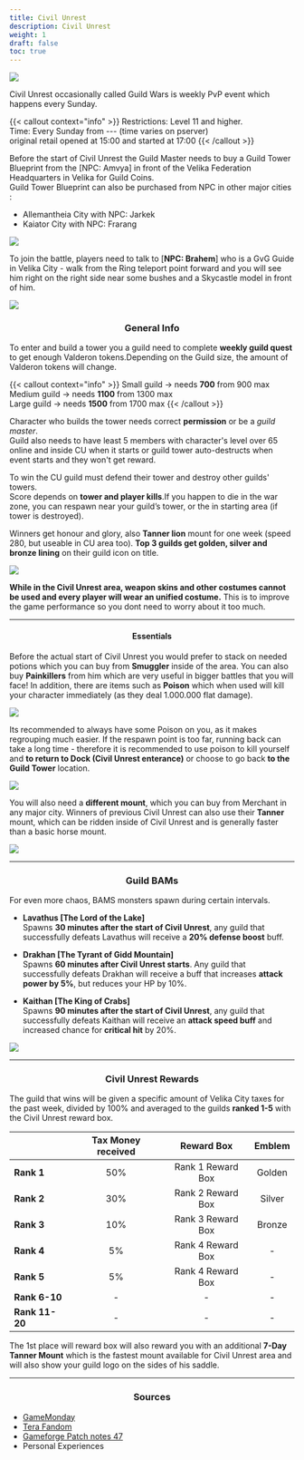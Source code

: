 ```yaml
---
title: Civil Unrest
description: Civil Unrest
weight: 1
draft: false
toc: true
---
```



![](https://i.imgur.com/1w0EOPG.png)

Civil Unrest occasionally called Guild Wars is weekly PvP event which happens every Sunday.  

{{< callout context="info" >}}
Restrictions: Level 11 and higher.<br>
Time: Every Sunday from --- (time varies on pserver)<br>
original retail opened at 15:00 and started at 17:00
{{< /callout >}}

Before the start of Civil Unrest the Guild Master needs to buy a Guild Tower Blueprint from the [NPC: Amvya] in front of the Velika Federation Headquarters in Velika for Guild Coins. <br>
Guild Tower Blueprint can also be purchased from NPC in other major cities : <br>
- Allemantheia City with NPC: Jarkek
- Kaiator City with NPC: Frarang

![](https://i.imgur.com/pESoVKa.png)

To join the battle, players need to talk to [**NPC: Brahem**] who is a GvG Guide in Velika City - walk from the Ring teleport point forward and you will see him right on the right side near some bushes and a Skycastle model in front of him.

![](https://i.imgur.com/RxeEvUR.png)

<center>

### General Info

</center>

To enter and build a tower you a guild need to complete **weekly guild quest** to get enough Valderon tokens.Depending on the Guild size, the amount of Valderon tokens will change.

{{< callout context="info" >}}
Small guild -> needs **700** from 900 max<br>
Medium guild -> needs **1100** from 1300 max<br>
Large guild -> needs **1500** from 1700 max
{{< /callout >}}

Character who builds the tower needs correct **permission** or be a *guild master*. <br>
Guild also needs to have least 5 members with character's level over 65 online and inside CU when it starts or guild tower auto-destructs when event starts and they won't get reward. 

To win the CU guild must defend their tower and destroy other guilds' towers.  <br>
Score depends on **tower and player kills**.If you happen to die in the war zone, you can respawn near your guild’s tower, or the in starting area (if tower is destroyed).  

Winners get honour and glory, also **Tanner lion** mount for one week (speed 280, but useable in CU area too). **Top 3 guilds get golden, silver and bronze lining** on their guild icon on title.

![](https://i.imgur.com/9zi40d3.png)

**While in the Civil Unrest area, weapon skins and other costumes cannot be used and every player will wear an unified costume.** This is to improve the game performance so you dont need to worry about it too much.

<hr/>

<center>

#### Essentials

</center>

Before the actual start of Civil Unrest you would prefer to stack on needed potions which you can buy from **Smuggler** inside of the area. You can also buy **Painkillers** from him which are very useful in bigger battles that you will face! In addition, there are items such as **Poison** which when used will kill your character immediately (as they deal 1.000.000 flat damage).

![](https://i.imgur.com/UQjfJcE.png)

Its recommended to always have some Poison on you, as it makes regrouping much easier. If the respawn point is too far, running back can take a long time - therefore it is recommended to use poison to kill yourself and **to return to Dock (Civil Unrest enterance)** or choose to go back **to the Guild Tower** location.

![](https://i.imgur.com/UXDpfKB.png)

You will also need a **different mount**, which you can buy from Merchant in any major city. Winners of previous Civil Unrest can also use their **Tanner** mount, which can be ridden inside of Civil Unrest and is generally faster than a basic horse mount.

![](https://i.imgur.com/qyRSF1c.png)

<hr/>

<center>

### Guild BAMs

</center>

For even more chaos, BAMS monsters spawn during certain intervals.

- **Lavathus [The Lord of the Lake]** <br>
Spawns **30 minutes after the start of Civil Unrest**, any guild that successfully defeats Lavathus will receive a **20% defense boost** buff.

- **Drakhan [The Tyrant of Gidd Mountain]** <br>
Spawns **60 minutes after Civil Unrest starts**. Any guild that successfully defeats Drakhan will receive a buff that increases **attack power by 5%**, but reduces your HP by 10%.

- **Kaithan [The King of Crabs]** <br>
Spawns **90 minutes after the start of Civil Unrest**, any guild that successfully defeats Kaithan will receive an **attack speed buff** and increased chance for **critical hit** by 20%.

![](https://i.imgur.com/LlyqyMT.png)

<hr/>

<center>

### Civil Unrest Rewards

</center>

The guild that wins will be given a specific amount of Velika City taxes for the past week, divided by 100% and averaged to the guilds **ranked 1-5** with the Civil Unrest reward box.

|                	| **Tax Money received** 	|   **Reward Box**  	| **Emblem** 	|
|----------------	|:----------------------:	|:-----------------:	|:----------:	|
| **Rank 1**     	|           50%          	| Rank 1 Reward Box 	|   Golden   	|
| **Rank 2**     	|           30%          	| Rank 2 Reward Box 	|   Silver   	|
| **Rank 3**     	|           10%          	| Rank 3 Reward Box 	|   Bronze   	|
| **Rank 4**     	|           5%           	| Rank 4 Reward Box 	|      -     	|
| **Rank 5**     	|           5%           	| Rank 4 Reward Box 	|      -     	|
| **Rank 6-10**  	|            -           	|         -         	|      -     	|
| **Rank 11-20** 	|            -           	|         -         	|      -     	|

The 1st place will reward box will also reward you with an additional **7-Day Tanner Mount** which is the fastest mount available for Civil Unrest area and will also show your guild logo on the sides of his saddle.

<hr/>

<center><h3>Sources</h3></center>

* [GameMonday](https://www.gamemonday.com/game-reviews/tera-online-ระบบสงครามกิลด์-civil-unrest-ปะทะเดือดแบบไม่จำกัดกิลด์.html)
* [Tera Fandom](https://tera.fandom.com/wiki/Civil_Unrest)
* [Gameforge Patch notes 47](https://en.tera.gameforge.com/news/detail/patch-47-the-first-guild-war-2)
* Personal Experiences